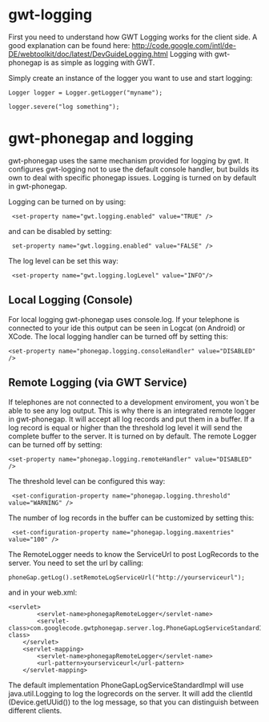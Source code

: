 # gwt-logging #

First you need to understand how GWT Logging works for the client side. A good explanation can be found here: http://code.google.com/intl/de-DE/webtoolkit/doc/latest/DevGuideLogging.html
Logging with gwt-phonegap is as simple as logging with GWT.

Simply create an instance of the logger you want to use and start logging:
```
Logger logger = Logger.getLogger("myname");

logger.severe("log something");
```


# gwt-phonegap and logging #

gwt-phonegap uses the same mechanism provided for logging by gwt.
It configures gwt-logging not to use the default console handler, but builds its own to deal with specific phonegap issues. Logging is turned on by default in gwt-phonegap.

Logging can be turned on by using:
```
 <set-property name="gwt.logging.enabled" value="TRUE" />
```
and can be disabled by setting:
```
 set-property name="gwt.logging.enabled" value="FALSE" />
```

The log level can be set this way:
```
 <set-property name="gwt.logging.logLevel" value="INFO"/>
```

## Local Logging (Console) ##
For local logging gwt-phonegap uses console.log. If your telephone is connected to your ide this output can be seen in Logcat (on Android) or XCode. The local logging handler can be turned off by setting this:
```
<set-property name="phonegap.logging.consoleHandler" value="DISABLED" />
```


## Remote Logging (via GWT Service) ##
If telephones are not connected to a development enviroment, you won´t be able to see any log output. This is why there is an integrated remote logger in gwt-phonegap. It will accept all log records and put them in a buffer. If a log record is equal or higher than the threshold log level it will send the complete buffer to the server. It is turned on by default.
The remote Logger can be turned off by setting:
```
<set-property name="phonegap.logging.remoteHandler" value="DISABLED" />
```

The threshold level can be configured this way:

```
 <set-configuration-property name="phonegap.logging.threshold" value="WARNING" /> 
```

The number of log records in the buffer can be customized by setting this:
```
 <set-configuration-property name="phonegap.logging.maxentries" value="100" /> 
```


The RemoteLogger needs to know the ServiceUrl to post LogRecords to the server.
You need to set the url by calling:
```
phoneGap.getLog().setRemoteLogServiceUrl("http://yourserviceurl");
```

and in your web.xml:
```
<servlet>
		<servlet-name>phonegapRemoteLogger</servlet-name>
		<servlet-class>com.googlecode.gwtphonegap.server.log.PhoneGapLogServiceStandardImpl</servlet-class>
	</servlet>
	<servlet-mapping>
		<servlet-name>phonegapRemoteLogger</servlet-name>
		<url-pattern>yourserviceurl</url-pattern>
	</servlet-mapping>
```

The default implementation PhoneGapLogServiceStandardImpl will use java.util.Logging to log the logrecords on the server. It will add the clientId (Device.getUUid()) to the log message, so that you can distinguish between different clients.